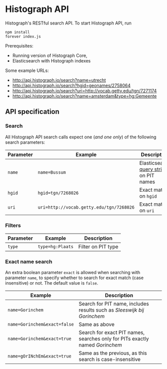# Histograph API

Histograph's RESTful search API. To start Histograph API, run

    npm install
    forever index.js

Prerequisites:

- Running version of Histograph Core,
- Elasticsearch with Histograph indexes

Some example URLs:

- http://api.histograph.io/search?name=utrecht
- http://api.histograph.io/search?hgid=geonames/2758064
- http://api.histograph.io/search?uri=http://vocab.getty.edu/tgn/7271174
- http://api.histograph.io/search?name=amsterdam&type=hg:Gemeente

## API specification

### Search

All Histograph API search calls expect one (_and one only_) of the following search parameters:

| Parameter  | Example                                  | Description
|------------|------------------------------------------|-----------------
| `name`     | `name=Bussum`                            | Elasticsearch [query string](http://www.elastic.co/guide/en/elasticsearch/reference/1.x/query-dsl-query-string-query.html#query-string-syntax) on PIT names
| `hgid`     | `hgid=tgn/7268026`                       | Exact match on `hgid`
| `uri`      | `uri=http://vocab.getty.edu/tgn/7268026` | Exact match on `uri`

### Filters

| Parameter | Example          | Description
|-----------|------------------|---------------------
| `type`    | `type=hg:Plaats` | Filter on PIT type

### Exact name search

An extra boolean parameter `exact` is allowed when searching with parameter `name`, to
specify whether to search for exact match (case insensitive) or not. The default
value is `false`.

| Example                      | Description
|------------------------------|------------------------------------------------------------------------------
| `name=Gorinchem`             | Search for PIT name, includes results such as _Sleeswijk bij Gorinchem_
| `name=Gorinchem&exact=false` | Same as above
| `name=Gorinchem&exact=true`  | Search for exact PIT names, searches only for PITs exactly named _Gorinchem_
| `name=gOrINchEm&exact=true`  | Same as the previous, as this search is case-insensitive

